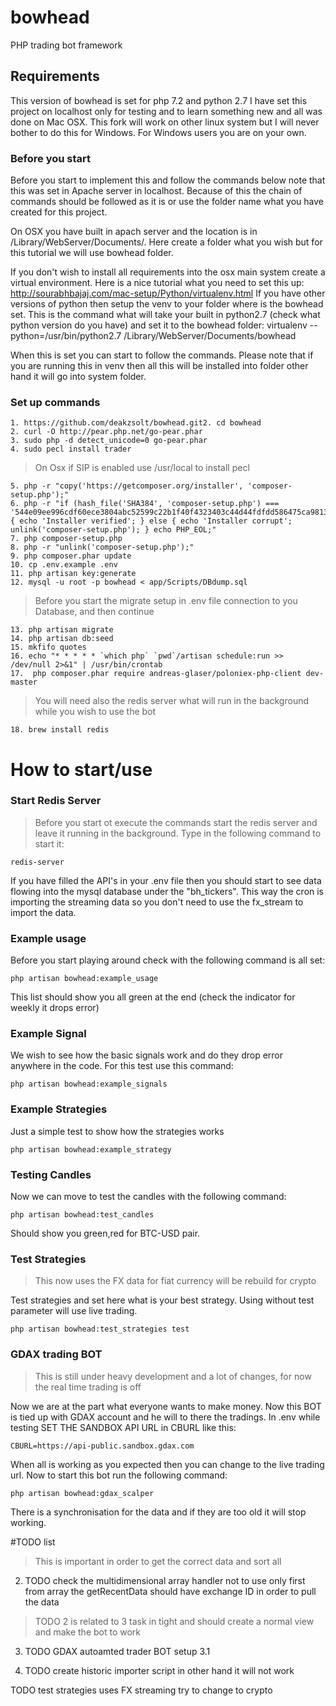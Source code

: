 # bowhead
PHP trading bot framework

## Requirements
This version of bowhead is set for php 7.2 and python 2.7
I have set this project on localhost only for testing and to learn something new 
and all was done on Mac OSX. This fork will work on other linux system but I will
never bother to do this for Windows. For Windows users you are on your own. 

### Before you start
Before you start to implement this and follow the commands below note that this was
set in Apache server in localhost. Because of this the chain of commands should be
followed as it is or use the folder name what you have created for this project.

On OSX you have built in apach server and the location is in /Library/WebServer/Documents/.
Here create a folder what you wish but for this tutorial we will use bowhead folder.

If you don't wish to install all requirements into the osx main system create a virtual 
environment. Here is a nice tutorial what you need to set this up:
http://sourabhbajaj.com/mac-setup/Python/virtualenv.html
If you have other versions of python then setup the venv to your folder where is the bowhead set.
This is the command what will take your built in python2.7 (check what python version do you have)
and set it to the bowhead folder:
virtualenv --python=/usr/bin/python2.7 /Library/WebServer/Documents/bowhead

When this is set you can start to follow the commands. Please note that if you are running 
this in venv then all this will be installed into folder other hand it will go into
system folder.

### Set up commands
```
1. https://github.com/deakzsolt/bowhead.git2. cd bowhead
2. curl -O http://pear.php.net/go-pear.phar
3. sudo php -d detect_unicode=0 go-pear.phar
4. sudo pecl install trader
```
>On Osx if SIP is enabled use /usr/local to install pecl
``` 
5. php -r "copy('https://getcomposer.org/installer', 'composer-setup.php');"
6. php -r "if (hash_file('SHA384', 'composer-setup.php') === '544e09ee996cdf60ece3804abc52599c22b1f40f4323403c44d44fdfdd586475ca9813a858088ffbc1f233e9b180f061') { echo 'Installer verified'; } else { echo 'Installer corrupt'; unlink('composer-setup.php'); } echo PHP_EOL;"
7. php composer-setup.php
8. php -r "unlink('composer-setup.php');"
9. php composer.phar update
10. cp .env.example .env
11. php artisan key:generate
12. mysql -u root -p bowhead < app/Scripts/DBdump.sql
```

>Before you start the migrate setup in .env file connection to you Database, and then continue

```
13. php artisan migrate
14. php artisan db:seed
15. mkfifo quotes 
16. echo "* * * * * `which php` `pwd`/artisan schedule:run >> /dev/null 2>&1" | /usr/bin/crontab
17.  php composer.phar require andreas-glaser/poloniex-php-client dev-master
```

> You will need also the redis server what will run in the background while you wish to use the bot

```
18. brew install redis
```

# How to start/use

### Start Redis Server 
> Before you start ot execute the commands start the redis server and leave it running in the background.
Type in the following command to start it:
```
redis-server
```

If you have filled the API's in your .env file then you should start to see data flowing into the
mysql database under the "bh_tickers". This way the cron is importing the streaming data so you don't
need to use the fx_stream to import the data.

### Example usage
Before you start playing around check with the following command is all set:
```
php artisan bowhead:example_usage
```
This list should show you all green at the end (check the indicator for weekly it drops error)

### Example Signal
We wish to see how the basic signals work and do they drop error anywhere in the code. For this test use this command:
```
php artisan bowhead:example_signals
```

### Example Strategies
Just a simple test to show how the strategies works
```
php artisan bowhead:example_strategy
```

### Testing Candles
Now we can move to test the candles with the following command:
```
php artisan bowhead:test_candles
```
Should show you green,red for BTC-USD pair.

### Test Strategies
> This now uses the FX data for fiat currency will be rebuild for crypto

Test strategies and set here what is your best strategy. Using without test parameter will use live trading.
```
php artisan bowhead:test_strategies test
```

### GDAX trading BOT
> This is still under heavy development and a lot of changes, for now the real time trading is off

Now we are at the part what everyone wants to make money. Now this BOT is tied up with GDAX account 
and he will to there the tradings. In .env while testing SET THE SANDBOX API URL in CBURL like this:
```
CBURL=https://api-public.sandbox.gdax.com
```
When all is working as you expected then you can change to the live trading url. Now to start this bot run the
following command:
```
php artisan bowhead:gdax_scalper
```
There is a synchronisation for the data and if they are too old it will stop working.



#TODO list

> This is important in order to get the correct data and sort all
2. TODO check the multidimensional array handler not to use only first from array
 the getRecentData should have exchange ID in order to pull the data 

> TODO 2 is related to 3 task in tight and should create a normal view and make the bot to work
3. TODO GDAX autoamted trader BOT setup
3.1 

4. TODO create historic importer script in other hand it will not work


TODO test strategies uses FX streaming try to change to crypto